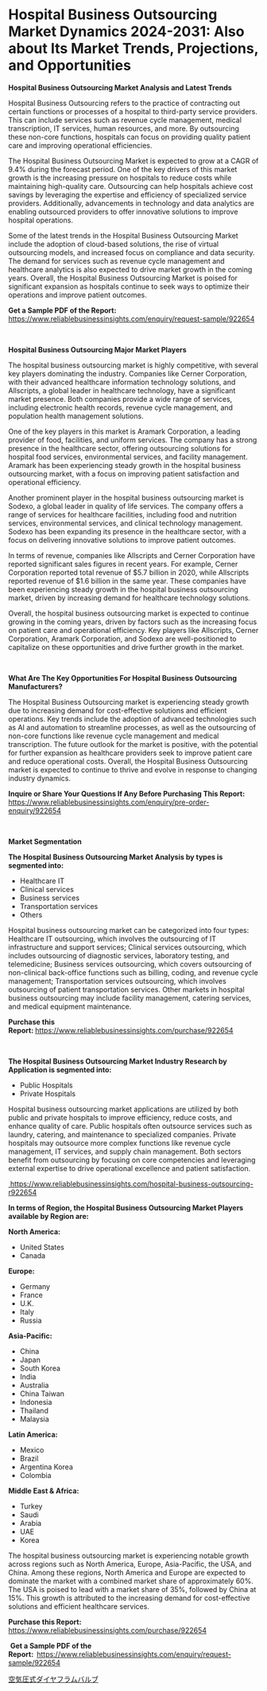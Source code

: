 <p><h1>Hospital Business Outsourcing Market Dynamics 2024-2031: Also about Its Market Trends, Projections, and Opportunities</h1></p><p><strong>Hospital Business Outsourcing Market Analysis and Latest Trends</strong></p>
<p><p>Hospital Business Outsourcing refers to the practice of contracting out certain functions or processes of a hospital to third-party service providers. This can include services such as revenue cycle management, medical transcription, IT services, human resources, and more. By outsourcing these non-core functions, hospitals can focus on providing quality patient care and improving operational efficiencies.</p><p>The Hospital Business Outsourcing Market is expected to grow at a CAGR of 9.4% during the forecast period. One of the key drivers of this market growth is the increasing pressure on hospitals to reduce costs while maintaining high-quality care. Outsourcing can help hospitals achieve cost savings by leveraging the expertise and efficiency of specialized service providers. Additionally, advancements in technology and data analytics are enabling outsourced providers to offer innovative solutions to improve hospital operations.</p><p>Some of the latest trends in the Hospital Business Outsourcing Market include the adoption of cloud-based solutions, the rise of virtual outsourcing models, and increased focus on compliance and data security. The demand for services such as revenue cycle management and healthcare analytics is also expected to drive market growth in the coming years. Overall, the Hospital Business Outsourcing Market is poised for significant expansion as hospitals continue to seek ways to optimize their operations and improve patient outcomes.</p></p>
<p><strong>Get a Sample PDF of the Report:&nbsp;</strong> <a href="https://www.reliablebusinessinsights.com/enquiry/request-sample/922654">https://www.reliablebusinessinsights.com/enquiry/request-sample/922654</a></p>
<p>&nbsp;</p>
<p><strong>Hospital Business Outsourcing Major Market Players</strong></p>
<p><p>The hospital business outsourcing market is highly competitive, with several key players dominating the industry. Companies like Cerner Corporation, with their advanced healthcare information technology solutions, and Allscripts, a global leader in healthcare technology, have a significant market presence. Both companies provide a wide range of services, including electronic health records, revenue cycle management, and population health management solutions.</p><p>One of the key players in this market is Aramark Corporation, a leading provider of food, facilities, and uniform services. The company has a strong presence in the healthcare sector, offering outsourcing solutions for hospital food services, environmental services, and facility management. Aramark has been experiencing steady growth in the hospital business outsourcing market, with a focus on improving patient satisfaction and operational efficiency.</p><p>Another prominent player in the hospital business outsourcing market is Sodexo, a global leader in quality of life services. The company offers a range of services for healthcare facilities, including food and nutrition services, environmental services, and clinical technology management. Sodexo has been expanding its presence in the healthcare sector, with a focus on delivering innovative solutions to improve patient outcomes.</p><p>In terms of revenue, companies like Allscripts and Cerner Corporation have reported significant sales figures in recent years. For example, Cerner Corporation reported total revenue of $5.7 billion in 2020, while Allscripts reported revenue of $1.6 billion in the same year. These companies have been experiencing steady growth in the hospital business outsourcing market, driven by increasing demand for healthcare technology solutions.</p><p>Overall, the hospital business outsourcing market is expected to continue growing in the coming years, driven by factors such as the increasing focus on patient care and operational efficiency. Key players like Allscripts, Cerner Corporation, Aramark Corporation, and Sodexo are well-positioned to capitalize on these opportunities and drive further growth in the market.</p></p>
<p>&nbsp;</p>
<p><strong>What Are The Key Opportunities For Hospital Business Outsourcing Manufacturers?</strong></p>
<p><p>The Hospital Business Outsourcing market is experiencing steady growth due to increasing demand for cost-effective solutions and efficient operations. Key trends include the adoption of advanced technologies such as AI and automation to streamline processes, as well as the outsourcing of non-core functions like revenue cycle management and medical transcription. The future outlook for the market is positive, with the potential for further expansion as healthcare providers seek to improve patient care and reduce operational costs. Overall, the Hospital Business Outsourcing market is expected to continue to thrive and evolve in response to changing industry dynamics.</p></p>
<p><strong>Inquire or Share Your Questions If Any Before Purchasing This Report:</strong> <a href="https://www.reliablebusinessinsights.com/enquiry/pre-order-enquiry/922654">https://www.reliablebusinessinsights.com/enquiry/pre-order-enquiry/922654</a></p>
<p>&nbsp;</p>
<p><strong>Market Segmentation</strong></p>
<p><strong>The Hospital Business Outsourcing Market Analysis by types is segmented into:</strong></p>
<p><ul><li>Healthcare IT</li><li>Clinical services</li><li>Business services</li><li>Transportation services</li><li>Others</li></ul></p>
<p><p>Hospital business outsourcing market can be categorized into four types: Healthcare IT outsourcing, which involves the outsourcing of IT infrastructure and support services; Clinical services outsourcing, which includes outsourcing of diagnostic services, laboratory testing, and telemedicine; Business services outsourcing, which covers outsourcing of non-clinical back-office functions such as billing, coding, and revenue cycle management; Transportation services outsourcing, which involves outsourcing of patient transportation services. Other markets in hospital business outsourcing may include facility management, catering services, and medical equipment maintenance.</p></p>
<p><strong>Purchase this Report:&nbsp;</strong><a href="https://www.reliablebusinessinsights.com/purchase/922654">https://www.reliablebusinessinsights.com/purchase/922654</a></p>
<p>&nbsp;</p>
<p><strong>The Hospital Business Outsourcing Market Industry Research by Application is segmented into:</strong></p>
<p><ul><li>Public Hospitals</li><li>Private Hospitals</li></ul></p>
<p><p>Hospital business outsourcing market applications are utilized by both public and private hospitals to improve efficiency, reduce costs, and enhance quality of care. Public hospitals often outsource services such as laundry, catering, and maintenance to specialized companies. Private hospitals may outsource more complex functions like revenue cycle management, IT services, and supply chain management. Both sectors benefit from outsourcing by focusing on core competencies and leveraging external expertise to drive operational excellence and patient satisfaction.</p></p>
<p><a href="https://www.reliablebusinessinsights.com/hospital-business-outsourcing-r922654">&nbsp;https://www.reliablebusinessinsights.com/hospital-business-outsourcing-r922654</a></p>
<p><strong>In terms of Region, the Hospital Business Outsourcing Market Players available by Region are:</strong></p>
<p>
    <p> <strong> North America: </strong>
        <ul>
            <li>United States</li>
            <li>Canada</li>
        </ul>
        </p> 
    <p> <strong> Europe: </strong>
        <ul>
            <li>Germany</li>
            <li>France</li>
            <li>U.K.</li>
            <li>Italy</li>
            <li>Russia</li>
        </ul>
        </p> 
    <p> <strong> Asia-Pacific: </strong>
        <ul>
            <li>China</li>
            <li>Japan</li>
            <li>South Korea</li>
            <li>India</li>
            <li>Australia</li>
            <li>China Taiwan</li>
            <li>Indonesia</li>
            <li>Thailand</li>
            <li>Malaysia</li>
        </ul>
        </p> 
    <p> <strong> Latin America: </strong>
        <ul>
            <li>Mexico</li>
            <li>Brazil</li>
            <li>Argentina Korea</li>
            <li>Colombia</li>
        </ul>
        </p> 
    <p> <strong> Middle East & Africa: </strong>
        <ul>
            <li>Turkey</li>
            <li>Saudi</li>
            <li>Arabia</li>
            <li>UAE</li>
            <li>Korea</li>
        </ul>
    </p>
    </p>
<p><p>The hospital business outsourcing market is experiencing notable growth across regions such as North America, Europe, Asia-Pacific, the USA, and China. Among these regions, North America and Europe are expected to dominate the market with a combined market share of approximately 60%. The USA is poised to lead with a market share of 35%, followed by China at 15%. This growth is attributed to the increasing demand for cost-effective solutions and efficient healthcare services.</p></p>
<p><strong>Purchase this Report: </strong><a href="https://www.reliablebusinessinsights.com/purchase/922654">https://www.reliablebusinessinsights.com/purchase/922654</a></p>
<p>&nbsp;<strong>Get a Sample PDF of the Report:&nbsp;&nbsp;</strong><a href="https://www.reliablebusinessinsights.com/enquiry/request-sample/922654">https://www.reliablebusinessinsights.com/enquiry/request-sample/922654</a></p>
<p><strong></strong></p>
<p><p><a href="https://github.com/TerrellConn/Market-Research-Report-List-2/blob/main/5283976175366.md">空気圧式ダイヤフラムバルブ</a></p></p>
